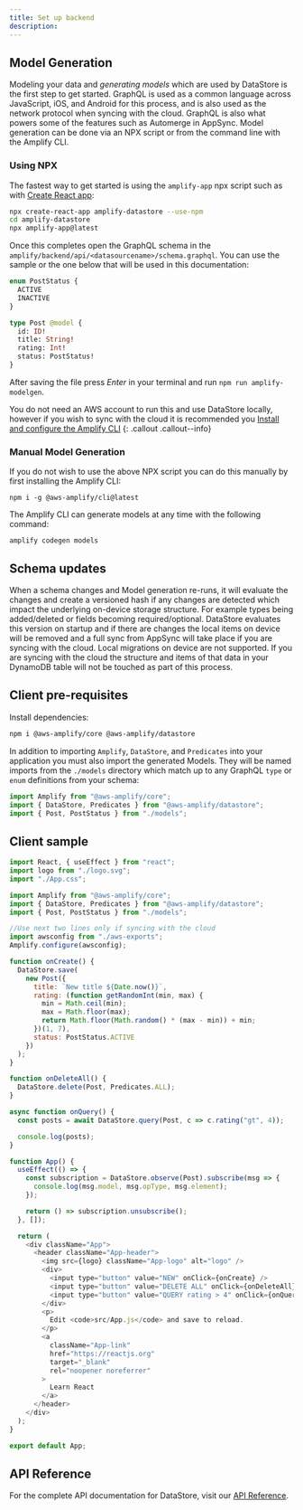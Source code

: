 ```yaml
---
title: Set up backend
description:
---
```


## Model Generation

Modeling your data and *generating models* which are used by DataStore is the first step to get started. GraphQL is used as a common language across JavaScript, iOS, and Android for this process, and is also used as the network protocol when syncing with the cloud. GraphQL is also what powers some of the features such as Automerge in AppSync. Model generation can be done via an NPX script or from the command line with the Amplify CLI.

### Using NPX

The fastest way to get started is using the `amplify-app` npx script such as with [Create React app](https://create-react-app.dev):

```sh
npx create-react-app amplify-datastore --use-npm
cd amplify-datastore
npx amplify-app@latest
```

Once this completes open the GraphQL schema in the `amplify/backend/api/<datasourcename>/schema.graphql`. You can use the sample or the one below that will be used in this documentation:

```graphql
enum PostStatus {
  ACTIVE
  INACTIVE
}

type Post @model {
  id: ID!
  title: String!
  rating: Int!
  status: PostStatus!
}
```

After saving the file press *Enter* in your terminal and run `npm run amplify-modelgen`.

You do not need an AWS account to run this and use DataStore locally, however if you wish to sync with the cloud it is recommended you [Install and configure the Amplify CLI](..)
{: .callout .callout--info}

### Manual Model Generation

If you do not wish to use the above NPX script you can do this manually by first installing the Amplify CLI:

```
npm i -g @aws-amplify/cli@latest
```

The Amplify CLI can generate models at any time with the following command:

```
amplify codegen models
```

## Schema updates

When a schema changes and Model generation re-runs, it will evaluate the changes and create a versioned hash if any changes are detected which impact the underlying on-device storage structure. For example types being added/deleted or fields becoming required/optional. DataStore evaluates this version on startup and if there are changes the local items on device will be removed and a full sync from AppSync will take place if you are syncing with the cloud. Local migrations on device are not supported. If you are syncing with the cloud the structure and items of that data in your DynamoDB table will not be touched as part of this process.

## Client pre-requisites

Install dependencies:

```sh
npm i @aws-amplify/core @aws-amplify/datastore
```

In addition to importing `Amplify`, `DataStore`, and `Predicates` into your application you must also import the generated Models. They will be named imports from the `./models` directory which match up to any GraphQL `type` or `enum` definitions from your schema:

```javascript
import Amplify from "@aws-amplify/core";
import { DataStore, Predicates } from "@aws-amplify/datastore";
import { Post, PostStatus } from "./models";
```

## Client sample


```jsx=App.js
import React, { useEffect } from "react";
import logo from "./logo.svg";
import "./App.css";

import Amplify from "@aws-amplify/core";
import { DataStore, Predicates } from "@aws-amplify/datastore";
import { Post, PostStatus } from "./models";

//Use next two lines only if syncing with the cloud
import awsconfig from "./aws-exports";
Amplify.configure(awsconfig);

function onCreate() {
  DataStore.save(
    new Post({
      title: `New title ${Date.now()}`,
      rating: (function getRandomInt(min, max) {
        min = Math.ceil(min);
        max = Math.floor(max);
        return Math.floor(Math.random() * (max - min)) + min;
      })(1, 7),
      status: PostStatus.ACTIVE
    })
  );
}

function onDeleteAll() {
  DataStore.delete(Post, Predicates.ALL);
}

async function onQuery() {
  const posts = await DataStore.query(Post, c => c.rating("gt", 4));

  console.log(posts);
}

function App() {
  useEffect(() => {
    const subscription = DataStore.observe(Post).subscribe(msg => {
      console.log(msg.model, msg.opType, msg.element);
    });

    return () => subscription.unsubscribe();
  }, []);

  return (
    <div className="App">
      <header className="App-header">
        <img src={logo} className="App-logo" alt="logo" />
        <div>
          <input type="button" value="NEW" onClick={onCreate} />
          <input type="button" value="DELETE ALL" onClick={onDeleteAll} />
          <input type="button" value="QUERY rating > 4" onClick={onQuery} />
        </div>
        <p>
          Edit <code>src/App.js</code> and save to reload.
        </p>
        <a
          className="App-link"
          href="https://reactjs.org"
          target="_blank"
          rel="noopener noreferrer"
        >
          Learn React
        </a>
      </header>
    </div>
  );
}

export default App;

```

## API Reference   

For the complete API documentation for DataStore, visit our [API Reference](https://aws-amplify.github.io/amplify-js/api/classes/datastore.html).